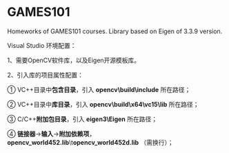 # GAMES101
Homeworks of GAMES101 courses. Library based on Eigen of 3.3.9 version.



Visual Studio 环境配置：

1、需要OpenCV软件库，以及Eigen开源模板库。

2、引入库的项目属性配置：

① VC++目录中**包含目录**，引入 **opencv\build\include** 所在路径；

② VC++目录中**库目录**，引入 **opencv\build\x64\vc15\lib** 所在路径；

③ C/C++**附加包目录**，引入 **eigen3\Eigen** 所在路径；

④ **链接器**->**输入**->**附加依赖项**，**opencv_world452.lib**\t**opencv_world452d.lib** （需换行）；
